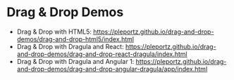 # Drag & Drop Demos

- Drag & Drop with HTML5: https://pleportz.github.io/drag-and-drop-demos/drag-and-drop-html5/index.html
- Drag & Drop with Dragula and React: https://pleportz.github.io/drag-and-drop-demos/drag-and-drop-react-dragula/index.html
- Drag & Drop with Dragula and Angular 1: https://pleportz.github.io/drag-and-drop-demos/drag-and-drop-angular-dragula/app/index.html
